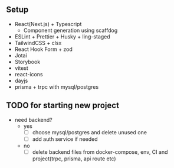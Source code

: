 ## Setup

- React(Next.js) + Typescript
  - Component generation using scaffdog
- ESLint + Prettier + Husky + ling-staged
- TailwindCSS + clsx
- React Hook Form + zod
- Jotai
- Storybook
- vitest
- react-icons
- dayjs
- prisma + trpc with mysql/postgres

## TODO for starting new project

- need backend?
  - yes
    - [ ] choose mysql/postgres and delete unused one
    - [ ] add auth service if needed
  - no
    - [ ] delete backend files from docker-compose, env, CI and project(trpc, prisma, api route etc)
